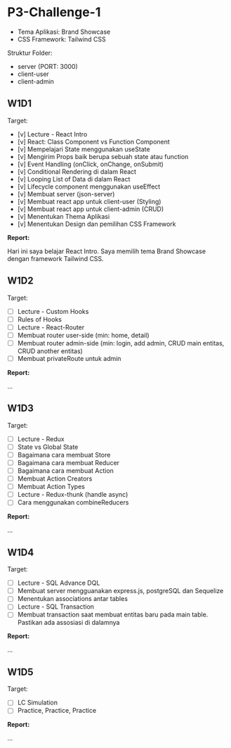 # P3-Challenge-1

- Tema Aplikasi: Brand Showcase
- CSS Framework: Tailwind CSS

Struktur Folder:

- server (PORT: 3000)
- client-user
- client-admin

## W1D1

Target:

- [v] Lecture - React Intro
- [v] React: Class Component vs Function Component
- [v] Mempelajari State menggunakan useState
- [v] Mengirim Props baik berupa sebuah state atau function
- [v] Event Handling (onClick, onChange, onSubmit)
- [v] Conditional Rendering di dalam React
- [v] Looping List of Data di dalam React
- [v] Lifecycle component menggunakan useEffect
- [v] Membuat server (json-server)
- [v] Membuat react app untuk client-user (Styling)
- [v] Membuat react app untuk client-admin (CRUD)
- [v] Menentukan Thema Aplikasi
- [v] Menentukan Design dan pemilihan CSS Framework

**Report:**

Hari ini saya belajar React Intro. Saya memilih tema Brand Showcase dengan framework Tailwind CSS.

## W1D2

Target:

- [ ] Lecture - Custom Hooks
- [ ] Rules of Hooks
- [ ] Lecture - React-Router
- [ ] Membuat router user-side (min: home, detail)
- [ ] Membuat router admin-side (min: login, add admin, CRUD main entitas, CRUD another entitas)
- [ ] Membuat privateRoute untuk admin

**Report:**

...

## W1D3

Target:

- [ ] Lecture - Redux
- [ ] State vs Global State
- [ ] Bagaimana cara membuat Store
- [ ] Bagaimana cara membuat Reducer
- [ ] Bagaimana cara membuat Action
- [ ] Membuat Action Creators
- [ ] Membuat Action Types
- [ ] Lecture - Redux-thunk (handle async)
- [ ] Cara menggunakan combineReducers

**Report:**

...

## W1D4

Target:

- [ ] Lecture - SQL Advance DQL
- [ ] Membuat server mengguanakan express.js, postgreSQL dan Sequelize
- [ ] Menentukan associations antar tables
- [ ] Lecture - SQL Transaction
- [ ] Membuat transaction saat membuat entitas baru pada main table. Pastikan ada assosiasi di dalamnya

**Report:**

...

## W1D5

Target:

- [ ] LC Simulation
- [ ] Practice, Practice, Practice

**Report:**

...
